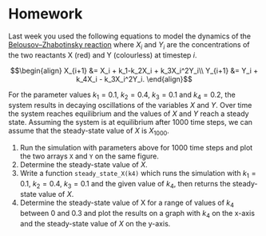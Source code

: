 # Homework

<!-- https://www3.nd.edu/~powers/mcdowell.pdf -->

Last week you used the following equations to model the dynamics of the [Belousov–Zhabotinsky reaction](https://en.wikipedia.org/wiki/Belousov%E2%80%93Zhabotinsky_reaction) where $X_i$ and $Y_i$ are the concentrations of the two reactants X (red) and Y (colourless) at timestep $i$.

$$\begin{align}
X_{i+1} &= X_i + k_1-k_2X_i + k_3X_i^2Y_i\\
Y_{i+1} &= Y_i + k_4X_i - k_3X_i^2Y_i.
\end{align}$$

For the parameter values $k_1=0.1$, $k_2=0.4$, $k_3=0.1$ and $k_4=0.2$, the system results in decaying oscillations of the variables $X$ and $Y$. Over time the system reaches equilibrium and the values of $X$ and $Y$ reach a steady state. Assuming the system is at equilibrium after $1000$ time steps, we can assume that the steady-state value of $X$ is $X_{1000}$.

1. Run the simulation with parameters above for $1000$ time steps and plot the two arrays `X` and `Y` on the same figure.
2. Determine the steady-state value of $X$. 
3. Write a function `steady_state_X(k4)` which runs the simulation with $k_1=0.1$, $k_2=0.4$, $k_3=0.1$ and the given value of $k_4$, then returns the steady-state value of $X$.
4. Determine the steady-state value of X for a range of values of $k_4$ between $0$ and $0.3$ and plot the results on a graph with $k_4$ on the x-axis and the steady-state value of $X$ on the y-axis.


